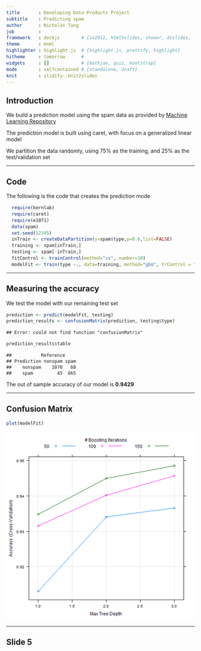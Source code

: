 ```yaml
---
title       : Developing Data Products Project
subtitle    : Predicting spam
author      : Nicholas Tang
job         : 
framework   : deckjs        # {io2012, html5slides, shower, dzslides, ...}
theme       : mnml
highlighter : highlight.js  # {highlight.js, prettify, highlight}
hitheme     : tomorrow      # 
widgets     : []            # {mathjax, quiz, bootstrap}
mode        : selfcontained # {standalone, draft}
knit        : slidify::knit2slides
---
```


## Introduction

We build a prediction model using the spam data as provided by [Machine Learning Repository](https://archive.ics.uci.edu/ml/datasets/Spambase)
  
The prediction model is built using caret, with focus on a generalized linear model  
  
We partition the data randomly, using 75% as the training, and 25% as the test/validation set

---

## Code

The following is the code that creates the prediction mode  


```r
  require(kernlab)
  require(caret)
  require(e1071)
  data(spam)
  set.seed(12345)
  inTrain <- createDataPartition(y=spam$type,p=0.6,list=FALSE)
  training <- spam[inTrain,]
  testing <- spam[-inTrain,]
  fitControl <- trainControl(method="cv", number=10)
  modelFit <- train(type ~., data=training, method="gbm", trControl = fitControl, verbose=FALSE) 
```

---

## Measuring the accuracy

We test the model with our remaining test set
  

```r
prediction <- predict(modelFit, testing)
prediction_results <- confusionMatrix(prediction, testing$type)
```

```
## Error: could not find function "confusionMatrix"
```

```r
prediction_results$table
```

```
##           Reference
## Prediction nonspam spam
##    nonspam    1070   60
##    spam         45  665
```

The out of sample accuracy of our model is **0.9429**

---

## Confusion Matrix


```r
plot(modelFit)
```

![plot of chunk unnamed-chunk-3](assets/fig/unnamed-chunk-3.png) 

---

## Slide 5


